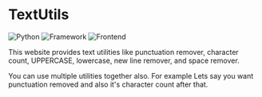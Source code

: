 # TextUtils
![Python](https://img.shields.io/badge/Python-3.8-blueviolet)
![Framework](https://img.shields.io/badge/Framework-Django-red)
![Frontend](https://img.shields.io/badge/Frontend-HTML/CSS-green)

This website provides text utilities like punctuation remover, character count, UPPERCASE, lowercase, new line remover, and space remover.

You can use multiple utilities together also. For example Lets say you want punctuation removed and also it's character count after that.

